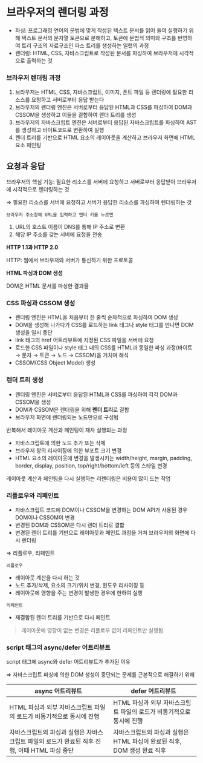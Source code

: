 # 브라우저의 렌더링 과정

- 파싱: 프로그래밍 언어의 문법에 맞게 작성된 텍스트 문서를 읽어 들여 실행하기 위해 텍스트 문서의 문자열 토큰으로 분해하고, 토큰에 문법적 의미와 구조를 반영하여 트리 구조의 자료구조인 파스 트리를 생성하는 일련의 과정
- 렌더링: HTML, CSS, 자바스크립트로 작성된 문서를 파싱하여 브라우저에 시각적으로 출력하는 것

### 브라우저 렌더링 과정

1. 브라우저는 HTML, CSS, 자바스크립트, 이미지, 폰트 파일 등 렌더링에 필요한 리소스를 요청하고 서버로부터 응답 받는다
2. 브라우저의 렌더링 엔진은 서버로부터 응답된 HTML과 CSS를 파싱하여 DOM과 CSSOM을 생성하고 이들을 결합하여 렌더 트리를 생성
3. 브라우저의 자바스크립트 엔진은 서버로부터 응답된 자바스크립트를 파싱하여 AST를 생성하고 바이트코드로 변환하여 실행
4. 렌더 트리를 기반으로 HTML 요소의 레이아웃을 계산하고 브라우저 화면에 HTML 요소 페인팅

## 요청과 응답

브라우저의 핵심 기능: 필요한 리소스를 서버에 요청하고 서버로부터 응답받아 브라우저에 시각적으로 렌더링하는 것

⇒ 필요한 리소스를 서버에 요청하고 서버가 응답한 리소스를 파싱하여 렌더링하는 것

`브라우저 주소창에 URL을 입력하고 엔터 키를 누르면`

1. URL의 호스트 이름이 DNS를 통해 IP 주소로 변환
2. 해당 IP 주소를 갖는 서버에 요청을 전송

**HTTP 1.1과 HTTP 2.0**

HTTP: 웹에서 브라우저와 서버가 통신하기 위한 프로토콜

**HTML 파싱과 DOM 생성**

DOM은 HTML 문서를 파싱한 결과물

### CSS 파싱과 CSSOM 생성

- 렌더링 엔진은 HTML을 처음부터 한 줄씩 순차적으로 파싱하여 DOM 생성
- DOM을 생성해 나가다가 CSS를 로드하는 link 태그나 style 태그를 만나면 DOM 생성을 일시 중단
- link 태그의 href 어트리뷰트에 지정된 CSS 파일을 서버에 요청
- 로드한 CSS 파일이나 style 태그 내의 CSS를 HTML과 동일한 파싱 과정(바이트 → 문자 → 토큰 → 노드 → CSSOM)을 거치며 해석
- CSSOM(CSS Object Model) 생성

### 렌더 트리 생성

- 렌더링 엔진은 서버로부터 응답된 HTML과 CSS를 파싱하여 각각 DOM과 CSSOM을 생성
- DOM과 CSSOM은 렌더링을 위해 **렌더 트리**로 결합
- 브라우저 화면에 렌더링되는 노드만으로 구성됨

반복해서 레이아웃 계산과 페인팅이 재차 실행되는 과정

- 자바스크립트에 의한 노드 추가 또는 삭제
- 브라우저 창의 리사이징에 의한 뷰포트 크기 변경
- HTML 요소의 레이아웃에 변경을 발생시키는 width/height, margin, padding, border, display, position, top/right/bottom/left 등의 스타일 변경

레이아웃 계산과 페인팅을 다시 실행하는 리렌더링은 비용이 많이 드는 작업

### 리플로우와 리페인트

- 자바스크립트 코드에 DOM이나 CSSOM을 변경하는 DOM API가 사용된 경우 DOM이나 CSSOM이 변경
- 변경된 DOM과 CSSOM은 다시 렌더 트리로 결합
- 변경된 렌더 트리를 기반으로 레이아웃과 페인트 과정을 거쳐 브라우저의 화면에 다시 렌더링

⇒ 리플로우, 리페인트

`리플로우`

- 레이아웃 계산을 다시 하는 것
- 노드 추가/삭제, 요소의 크기/위치 변경, 윈도우 리사이징 등
- 레이아웃에 영향을 주는 변경이 발생한 경우에 한하여 실행

`리페인트`

- 재결합된 렌더 트리를 기반으로 다시 페인트

> 레이아웃에 영향이 없는 변경은 리플로우 없이 리페인트만 실행됨

### script 태그의 async/defer 어트리뷰트

script 태그에 async와 defer 어트리뷰트가 추가된 이유

⇒ 자바스크립트 파싱에 의한 DOM 생성이 중단되는 문제를 근본적으로 해결하기 위해

| async 어트리뷰트                                                                              | defer 어트리뷰트                                                         |
| --------------------------------------------------------------------------------------------- | ------------------------------------------------------------------------ |
| HTML 파싱과 외부 자바스크립트 파일의 로드가 비동기적으로 동시에 진행                          | HTML 파싱과 외부 자바스크립트 파일의 로드가 비동기적으로 동시에 진행     |
| 자바스크립트의 파싱과 실행은 자바스크립트 파일의 로드가 완료된 직후 진행, 이때 HTML 파싱 중단 | 자바스크립트의 파싱과 실행은 HTML 파싱이 완료된 직후, DOM 생성 완료 직후 |
